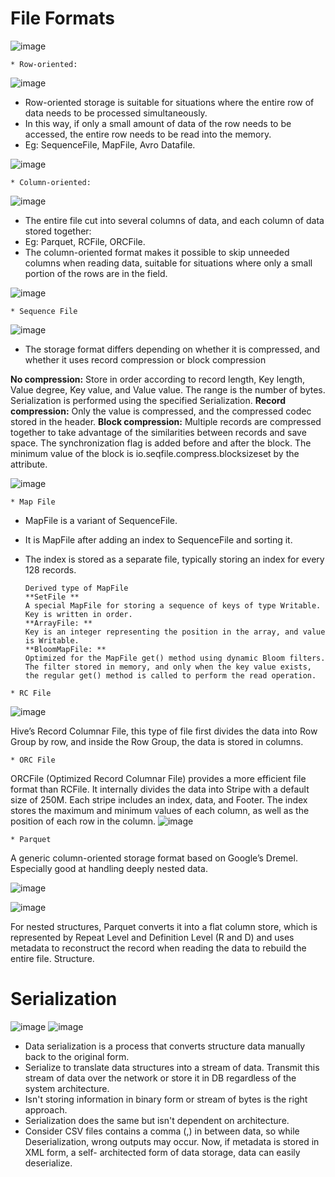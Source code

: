 # File Formats

![image](https://user-images.githubusercontent.com/32897934/124364130-14904300-dc5d-11eb-9729-6a43769ae204.png)

`* Row-oriented:`

![image](https://user-images.githubusercontent.com/32897934/124364651-7c945880-dc60-11eb-9685-cca315c0bca8.png)

  - Row-oriented storage is suitable for situations where the entire row of data needs to be processed simultaneously.
  - In this way, if only a small amount of data of the row needs to be accessed, the entire row needs to be read into the memory. 
  - Eg: SequenceFile, MapFile, Avro Datafile. 
  
  ![image](https://user-images.githubusercontent.com/32897934/124364866-ebbe7c80-dc61-11eb-8ee4-f5a7f250d6c4.png)


`* Column-oriented:`

![image](https://user-images.githubusercontent.com/32897934/124364658-8918b100-dc60-11eb-88a8-999496f689c8.png)

  - The entire file cut into several columns of data, and each column of data stored together:
  - Eg: Parquet, RCFile, ORCFile. 
  - The column-oriented format makes it possible to skip unneeded columns when reading data, suitable for situations where only a small portion of the rows are in the field.

![image](https://user-images.githubusercontent.com/32897934/124364872-f547e480-dc61-11eb-8ec3-32d9dc50b449.png)

`* Sequence File`

![image](https://user-images.githubusercontent.com/32897934/124364682-b9f8e600-dc60-11eb-80c5-14e2390d8c02.png)

  - The storage format differs depending on whether it is compressed, and whether it uses record compression or block compression

   **No compression:** 
   Store in order according to record length, Key length, Value degree, Key value, and Value value. The range is the number of bytes. Serialization is performed using the specified Serialization.
   **Record compression:**
   Only the value is compressed, and the compressed codec stored in the header.
   **Block compression:**
   Multiple records are compressed together to take advantage of the similarities between records and save space. The synchronization flag is added before and after the block. The minimum value of the block is io.seqfile.compress.blocksizeset by the attribute.
   
![image](https://user-images.githubusercontent.com/32897934/124364721-fb899100-dc60-11eb-9fe3-cf6c3f2f9250.png)

`* Map File`

  - MapFile is a variant of SequenceFile. 
  - It is MapFile after adding an index to SequenceFile and sorting it. 
  - The index is stored as a separate file, typically storing an index for every 128 records. 

    ```
    Derived type of MapFile
    **SetFile ** 
    A special MapFile for storing a sequence of keys of type Writable. Key is written in order.
    **ArrayFile: **
    Key is an integer representing the position in the array, and value is Writable.
    **BloomMapFile: **
    Optimized for the MapFile get() method using dynamic Bloom filters. The filter stored in memory, and only when the key value exists, the regular get() method is called to perform the read operation.
    ```

`* RC File`

![image](https://user-images.githubusercontent.com/32897934/124364852-c0d42880-dc61-11eb-9323-625c4cfaa99f.png)

Hive’s Record Columnar File, this type of file first divides the data into Row Group by row, and inside the Row Group, the data is stored in columns.

`* ORC File`

ORCFile (Optimized Record Columnar File) provides a more efficient file format than RCFile. It internally divides the data into Stripe with a default size of 250M. Each stripe includes an index, data, and Footer. The index stores the maximum and minimum values ​​of each column, as well as the position of each row in the column.
![image](https://user-images.githubusercontent.com/32897934/124364899-19a3c100-dc62-11eb-9c54-b2fafcf36038.png)

`* Parquet`

A generic column-oriented storage format based on Google’s Dremel. Especially good at handling deeply nested data.

![image](https://user-images.githubusercontent.com/32897934/124364921-6091b680-dc62-11eb-9f78-9cb580120d11.png)

![image](https://user-images.githubusercontent.com/32897934/124364927-69828800-dc62-11eb-9f43-9e6d2bccd4f1.png)

For nested structures, Parquet converts it into a flat column store, which is represented by Repeat Level and Definition Level (R and D) and uses metadata to reconstruct the record when reading the data to rebuild the entire file. Structure. 




# Serialization

![image](https://user-images.githubusercontent.com/32897934/124365130-a438f000-dc63-11eb-800e-f3f09c7ae087.png)
![image](https://user-images.githubusercontent.com/32897934/124365171-e4986e00-dc63-11eb-9bb0-3ce4886da20c.png)


 - Data serialization is a process that converts structure data manually back to the original form.
 - Serialize to translate data structures into a stream of data. Transmit this stream of data over the network or store it in DB regardless of the system architecture.
 - Isn't storing information in binary form or stream of bytes is the right approach.
 - Serialization does the same but isn't dependent on architecture.
 - Consider CSV files contains a comma (,) in between data, so while Deserialization, wrong outputs may occur. Now, if metadata is stored in XML form, a self- architected form of data storage, data can easily deserialize.
